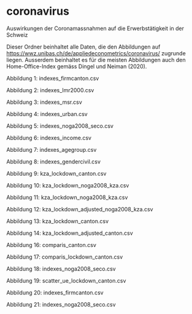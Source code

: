 # coronavirus
Auswirkungen der Coronamassnahmen auf die Erwerbstätigkeit in der Schweiz

Dieser Ordner beinhaltet alle Daten, die den Abbildungen auf https://wwz.unibas.ch/de/appliedeconometrics/coronavirus/ zugrunde liegen. Ausserdem beinhaltet es für die meisten Abbildungen auch den Home-Office-Index gemäss Dingel und Neiman (2020).

Abbildung 1:  indexes_firmcanton.csv

Abbildung 2:  indexes_lmr2000.csv

Abbildung 3:  indexes_msr.csv

Abbildung 4:  indexes_urban.csv

Abbildung 5:  indexes_noga2008_seco.csv

Abbildung 6:  indexes_income.csv

Abbildung 7:  indexes_agegroup.csv

Abbildung 8:  indexes_gendercivil.csv

Abbildung 9:  kza_lockdown_canton.csv

Abbildung 10: kza_lockdown_noga2008_kza.csv

Abbildung 11: kza_lockdown_noga2008_kza.csv

Abbildung 12: kza_lockdown_adjusted_noga2008_kza.csv

Abbildung 13: kza_lockdown_canton.csv

Abbildung 14: kza_lockdown_adjusted_canton.csv

Abbildung 16: comparis_canton.csv

Abbildung 17: comparis_lockdown_canton.csv

Abbildung 18: indexes_noga2008_seco.csv

Abbildung 19: scatter_ue_lockdown_canton.csv

Abbildung 20: indexes_firmcanton.csv

Abbildung 21: indexes_noga2008_seco.csv

